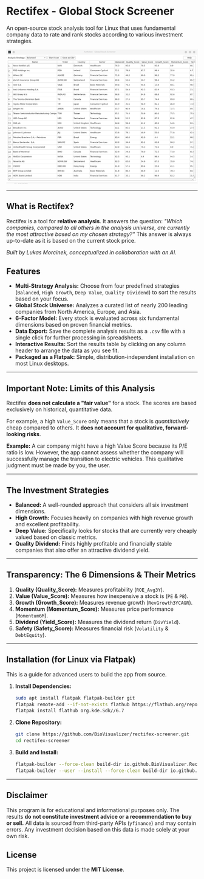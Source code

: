 # Rectifex - Global Stock Screener

An open-source stock analysis tool for Linux that uses fundamental company data to rate and rank stocks according to various investment strategies.

![Aethelon Screenshot](assets/aethelon-results-table.png)

---

## What is Rectifex?

Rectifex is a tool for **relative analysis**. It answers the question: *"Which companies, compared to all others in the analysis universe, are currently the most attractive based on my chosen strategy?"* This answer is always up-to-date as it is based on the current stock price.

*Built by Lukas Morcinek, conceptualized in collaboration with an AI.*

## Features

*   **Multi-Strategy Analysis:** Choose from four predefined strategies (`Balanced`, `High Growth`, `Deep Value`, `Quality Dividend`) to sort the results based on your focus.
*   **Global Stock Universe:** Analyzes a curated list of nearly 200 leading companies from North America, Europe, and Asia.
*   **6-Factor Model:** Every stock is evaluated across six fundamental dimensions based on proven financial metrics.
*   **Data Export:** Save the complete analysis results as a `.csv` file with a single click for further processing in spreadsheets.
*   **Interactive Results:** Sort the results table by clicking on any column header to arrange the data as you see fit.
*   **Packaged as a Flatpak:** Simple, distribution-independent installation on most Linux desktops.

---

## Important Note: Limits of this Analysis

Rectifex **does not calculate a "fair value"** for a stock. The scores are based exclusively on historical, quantitative data.

For example, a high `Value_Score` only means that a stock is *quantitatively* cheap compared to others. It **does not account for qualitative, forward-looking risks**.

**Example:** A car company might have a high Value Score because its P/E ratio is low. However, the app cannot assess whether the company will successfully manage the transition to electric vehicles. This qualitative judgment must be made by you, the user.

---

## The Investment Strategies

*   **Balanced:** A well-rounded approach that considers all six investment dimensions.
*   **High Growth:** Focuses heavily on companies with high revenue growth and excellent profitability.
*   **Deep Value:** Specifically looks for stocks that are currently very cheaply valued based on classic metrics.
*   **Quality Dividend:** Finds highly profitable and financially stable companies that also offer an attractive dividend yield.

---

## Transparency: The 6 Dimensions & Their Metrics

1.  **Quality (Quality_Score):** Measures profitability (`ROE_Avg3Y`).
2.  **Value (Value_Score):** Measures how inexpensive a stock is (`PE` & `PB`).
3.  **Growth (Growth_Score):** Measures revenue growth (`RevGrowth3YCAGR`).
4.  **Momentum (Momentum_Score):** Measures price performance (`Momentum6M`).
5.  **Dividend (Yield_Score):** Measures the dividend return (`DivYield`).
6.  **Safety (Safety_Score):** Measures financial risk (`Volatility` & `DebtEquity`).

---

## Installation (for Linux via Flatpak)

This is a guide for advanced users to build the app from source.

1.  **Install Dependencies:**
    ```bash
    sudo apt install flatpak flatpak-builder git
    flatpak remote-add --if-not-exists flathub https://flathub.org/repo/flathub.flatpakrepo
    flatpak install flathub org.kde.Sdk//6.7
    ```

2.  **Clone Repository:**
    ```bash
    git clone https://github.com/BioVisualizer/rectifex-screener.git
    cd rectifex-screener
    ```

3.  **Build and Install:**
    ```bash
    flatpak-builder --force-clean build-dir io.github.BioVisualizer.Rectifex.yml
    flatpak-builder --user --install --force-clean build-dir io.github.BioVisualizer.Rectifex.yml
    ```
---

## Disclaimer

This program is for educational and informational purposes only. The results **do not constitute investment advice or a recommendation to buy or sell.** All data is sourced from third-party APIs (`yfinance`) and may contain errors. Any investment decision based on this data is made solely at your own risk.

## License

This project is licensed under the **MIT License**.
